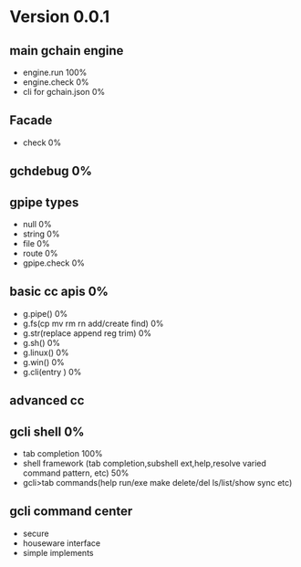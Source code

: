 
# Version 0.0.1

## main gchain engine
* engine.run  100%
* engine.check 0%
* cli for gchain.json 0%

## Facade
* check 0%

## gchdebug 0%

## gpipe types
* null  0%
* string 0%
* file 0%
* route 0%
* gpipe.check 0%

## basic cc apis 0%
* g.pipe()  0%  
* g.fs(cp mv rm rn add/create find)  0%
* g.str(replace append reg trim) 0%
* g.sh()    0%
* g.linux()  0%
* g.win()   0%
* g.cli(entry )  0%

## advanced cc


## gcli shell 0%
* tab completion 100%
* shell framework (tab completion,subshell ext,help,resolve varied command pattern, etc)  50%
* gcli>tab commands(help run/exe make delete/del ls/list/show sync etc)

## gcli command center
* secure 
* houseware interface
* simple implements



